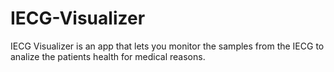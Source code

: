 # IECG-Visualizer
IECG Visualizer is an app that lets you monitor the samples from the IECG to analize the patients health for medical reasons.
